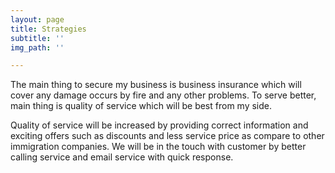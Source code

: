 ```yaml
---
layout: page
title: Strategies
subtitle: ''
img_path: ''

---
```

The main thing to secure my business is business insurance which will cover any damage occurs by fire and any other problems. To serve better, main thing is quality of service which will be best from my side. 

Quality of service will be increased by providing correct information and exciting offers such as discounts and less service price as compare to other immigration companies. We will be in the touch with customer by better calling service and email service with quick response.